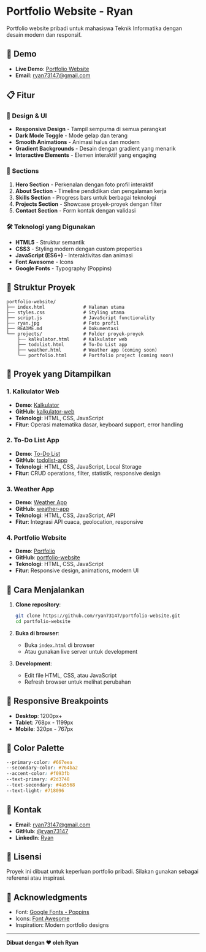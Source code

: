 # Portfolio Website - Ryan

Portfolio website pribadi untuk mahasiswa Teknik Informatika dengan desain modern dan responsif.

## 🚀 Demo
- **Live Demo**: [Portfolio Website](https://ryan73147.github.io/portfolio-website/)
- **Email**: ryan73147@gmail.com

## 📋 Fitur

### 🎨 Design & UI
- **Responsive Design** - Tampil sempurna di semua perangkat
- **Dark Mode Toggle** - Mode gelap dan terang
- **Smooth Animations** - Animasi halus dan modern
- **Gradient Backgrounds** - Desain dengan gradient yang menarik
- **Interactive Elements** - Elemen interaktif yang engaging

### 📱 Sections
1. **Hero Section** - Perkenalan dengan foto profil interaktif
2. **About Section** - Timeline pendidikan dan pengalaman kerja
3. **Skills Section** - Progress bars untuk berbagai teknologi
4. **Projects Section** - Showcase proyek-proyek dengan filter
5. **Contact Section** - Form kontak dengan validasi

### 🛠️ Teknologi yang Digunakan
- **HTML5** - Struktur semantik
- **CSS3** - Styling modern dengan custom properties
- **JavaScript (ES6+)** - Interaktivitas dan animasi
- **Font Awesome** - Icons
- **Google Fonts** - Typography (Poppins)

## 📁 Struktur Proyek

```
portfolio-website/
├── index.html              # Halaman utama
├── styles.css              # Styling utama
├── script.js               # JavaScript functionality
├── ryan.jpg                # Foto profil
├── README.md               # Dokumentasi
└── projects/               # Folder proyek-proyek
    ├── kalkulator.html     # Kalkulator web
    ├── todolist.html       # To-Do List app
    ├── weather.html        # Weather app (coming soon)
    └── portfolio.html      # Portfolio project (coming soon)
```

## 🎯 Proyek yang Ditampilkan

### 1. Kalkulator Web
- **Demo**: [Kalkulator](projects/kalkulator.html)
- **GitHub**: [kalkulator-web](https://github.com/ryan73147/kalkulator-web)
- **Teknologi**: HTML, CSS, JavaScript
- **Fitur**: Operasi matematika dasar, keyboard support, error handling

### 2. To-Do List App
- **Demo**: [To-Do List](projects/todolist.html)
- **GitHub**: [todolist-app](https://github.com/ryan73147/todolist-app)
- **Teknologi**: HTML, CSS, JavaScript, Local Storage
- **Fitur**: CRUD operations, filter, statistik, responsive design

### 3. Weather App
- **Demo**: [Weather App](projects/weather.html)
- **GitHub**: [weather-app](https://github.com/ryan73147/weather-app)
- **Teknologi**: HTML, CSS, JavaScript, API
- **Fitur**: Integrasi API cuaca, geolocation, responsive

### 4. Portfolio Website
- **Demo**: [Portfolio](projects/portfolio.html)
- **GitHub**: [portfolio-website](https://github.com/ryan73147/portfolio-website)
- **Teknologi**: HTML, CSS, JavaScript
- **Fitur**: Responsive design, animations, modern UI

## 🚀 Cara Menjalankan

1. **Clone repository**:
   ```bash
   git clone https://github.com/ryan73147/portfolio-website.git
   cd portfolio-website
   ```

2. **Buka di browser**:
   - Buka `index.html` di browser
   - Atau gunakan live server untuk development

3. **Development**:
   - Edit file HTML, CSS, atau JavaScript
   - Refresh browser untuk melihat perubahan

## 📱 Responsive Breakpoints

- **Desktop**: 1200px+
- **Tablet**: 768px - 1199px
- **Mobile**: 320px - 767px

## 🎨 Color Palette

```css
--primary-color: #667eea
--secondary-color: #764ba2
--accent-color: #f093fb
--text-primary: #2d3748
--text-secondary: #4a5568
--text-light: #718096
```

## 📧 Kontak

- **Email**: ryan73147@gmail.com
- **GitHub**: [@ryan73147](https://github.com/ryan73147)
- **LinkedIn**: [Ryan](https://linkedin.com/in/ryan73147)

## 📄 Lisensi

Proyek ini dibuat untuk keperluan portfolio pribadi. Silakan gunakan sebagai referensi atau inspirasi.

## 🙏 Acknowledgments

- Font: [Google Fonts - Poppins](https://fonts.google.com/specimen/Poppins)
- Icons: [Font Awesome](https://fontawesome.com/)
- Inspiration: Modern portfolio designs

---

**Dibuat dengan ❤️ oleh Ryan**
